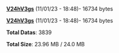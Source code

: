 [**V24hV3gs**](/data/V24hV3gs.txt) (11/01/23 - 18:48)- 16734 bytes

[**V24hV3gs**](/data/V24hV3gs.txt) (11/01/23 - 18:48)- 16734 bytes

**Total Datas**: 3839

**Total Size**: 23.96 MB / 24.0 MB